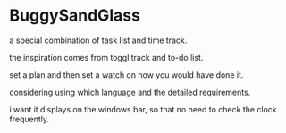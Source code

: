 # BuggySandGlass
a special combination of task list and time track.

the inspiration comes from toggl track and to-do list.

set a plan and then set a watch on how you would have done it.

considering using which language and the detailed requirements.

i want it displays on the windows bar, so that no need to check the clock frequently.
